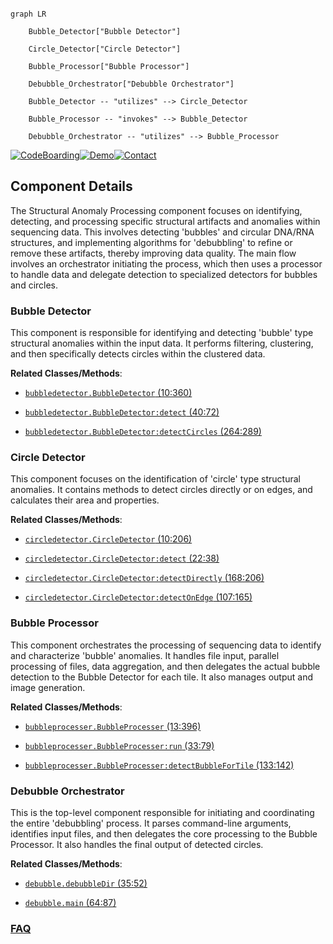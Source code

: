 ```mermaid

graph LR

    Bubble_Detector["Bubble Detector"]

    Circle_Detector["Circle Detector"]

    Bubble_Processor["Bubble Processor"]

    Debubble_Orchestrator["Debubble Orchestrator"]

    Bubble_Detector -- "utilizes" --> Circle_Detector

    Bubble_Processor -- "invokes" --> Bubble_Detector

    Debubble_Orchestrator -- "utilizes" --> Bubble_Processor

```

[![CodeBoarding](https://img.shields.io/badge/Generated%20by-CodeBoarding-9cf?style=flat-square)](https://github.com/CodeBoarding/GeneratedOnBoardings)[![Demo](https://img.shields.io/badge/Try%20our-Demo-blue?style=flat-square)](https://www.codeboarding.org/demo)[![Contact](https://img.shields.io/badge/Contact%20us%20-%20contact@codeboarding.org-lightgrey?style=flat-square)](mailto:contact@codeboarding.org)



## Component Details



The Structural Anomaly Processing component focuses on identifying, detecting, and processing specific structural artifacts and anomalies within sequencing data. This involves detecting 'bubbles' and circular DNA/RNA structures, and implementing algorithms for 'debubbling' to refine or remove these artifacts, thereby improving data quality. The main flow involves an orchestrator initiating the process, which then uses a processor to handle data and delegate detection to specialized detectors for bubbles and circles.



### Bubble Detector

This component is responsible for identifying and detecting 'bubble' type structural anomalies within the input data. It performs filtering, clustering, and then specifically detects circles within the clustered data.





**Related Classes/Methods**:



- <a href="https://github.com/OpenGene/AfterQC/blob/master/bubbledetector.py#L10-L360" target="_blank" rel="noopener noreferrer">`bubbledetector.BubbleDetector` (10:360)</a>

- <a href="https://github.com/OpenGene/AfterQC/blob/master/bubbledetector.py#L40-L72" target="_blank" rel="noopener noreferrer">`bubbledetector.BubbleDetector:detect` (40:72)</a>

- <a href="https://github.com/OpenGene/AfterQC/blob/master/bubbledetector.py#L264-L289" target="_blank" rel="noopener noreferrer">`bubbledetector.BubbleDetector:detectCircles` (264:289)</a>





### Circle Detector

This component focuses on the identification of 'circle' type structural anomalies. It contains methods to detect circles directly or on edges, and calculates their area and properties.





**Related Classes/Methods**:



- <a href="https://github.com/OpenGene/AfterQC/blob/master/circledetector.py#L10-L206" target="_blank" rel="noopener noreferrer">`circledetector.CircleDetector` (10:206)</a>

- <a href="https://github.com/OpenGene/AfterQC/blob/master/circledetector.py#L22-L38" target="_blank" rel="noopener noreferrer">`circledetector.CircleDetector:detect` (22:38)</a>

- <a href="https://github.com/OpenGene/AfterQC/blob/master/circledetector.py#L168-L206" target="_blank" rel="noopener noreferrer">`circledetector.CircleDetector:detectDirectly` (168:206)</a>

- <a href="https://github.com/OpenGene/AfterQC/blob/master/circledetector.py#L107-L165" target="_blank" rel="noopener noreferrer">`circledetector.CircleDetector:detectOnEdge` (107:165)</a>





### Bubble Processor

This component orchestrates the processing of sequencing data to identify and characterize 'bubble' anomalies. It handles file input, parallel processing of files, data aggregation, and then delegates the actual bubble detection to the Bubble Detector for each tile. It also manages output and image generation.





**Related Classes/Methods**:



- <a href="https://github.com/OpenGene/AfterQC/blob/master/bubbleprocesser.py#L13-L396" target="_blank" rel="noopener noreferrer">`bubbleprocesser.BubbleProcesser` (13:396)</a>

- <a href="https://github.com/OpenGene/AfterQC/blob/master/bubbleprocesser.py#L33-L79" target="_blank" rel="noopener noreferrer">`bubbleprocesser.BubbleProcesser:run` (33:79)</a>

- <a href="https://github.com/OpenGene/AfterQC/blob/master/bubbleprocesser.py#L133-L142" target="_blank" rel="noopener noreferrer">`bubbleprocesser.BubbleProcesser:detectBubbleForTile` (133:142)</a>





### Debubble Orchestrator

This is the top-level component responsible for initiating and coordinating the entire 'debubbling' process. It parses command-line arguments, identifies input files, and then delegates the core processing to the Bubble Processor. It also handles the final output of detected circles.





**Related Classes/Methods**:



- <a href="https://github.com/OpenGene/AfterQC/blob/master/debubble.py#L35-L52" target="_blank" rel="noopener noreferrer">`debubble.debubbleDir` (35:52)</a>

- <a href="https://github.com/OpenGene/AfterQC/blob/master/debubble.py#L64-L87" target="_blank" rel="noopener noreferrer">`debubble.main` (64:87)</a>









### [FAQ](https://github.com/CodeBoarding/GeneratedOnBoardings/tree/main?tab=readme-ov-file#faq)